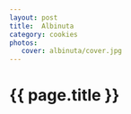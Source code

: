 ```yaml
---
layout: post
title:  Albinuta
category: cookies
photos:
   cover: albinuta/cover.jpg
---
```


<h1>{{ page.title }}</h1>
